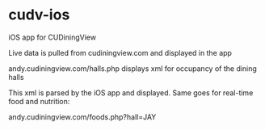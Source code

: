 cudv-ios
========

iOS app for CUDiningView

Live data is pulled from cudiningview.com and displayed in the app

andy.cudiningview.com/halls.php displays xml for occupancy of the dining halls

This xml is parsed by the iOS app and displayed. Same goes for real-time food and nutrition:

andy.cudiningview.com/foods.php?hall=JAY


